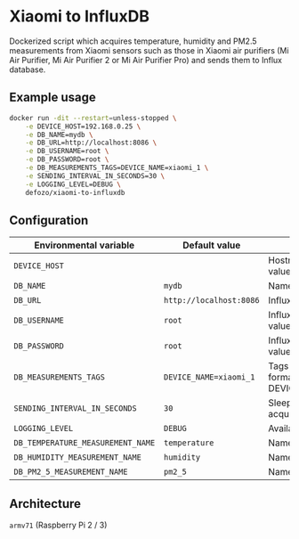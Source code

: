 # Xiaomi to InfluxDB

Dockerized script which acquires temperature, humidity and PM2.5 measurements from Xiaomi sensors such as those in Xiaomi air purifiers (Mi Air Purifier, Mi Air Purifier 2 or Mi Air Purifier Pro) and sends them to Influx database.

## Example usage

```bash
docker run -dit --restart=unless-stopped \
	-e DEVICE_HOST=192.168.0.25 \
	-e DB_NAME=mydb \
	-e DB_URL=http://localhost:8086 \
	-e DB_USERNAME=root \
	-e DB_PASSWORD=root \
	-e DB_MEASUREMENTS_TAGS=DEVICE_NAME=xiaomi_1 \
	-e SENDING_INTERVAL_IN_SECONDS=30 \
	-e LOGGING_LEVEL=DEBUG \
	defozo/xiaomi-to-influxdb
```

## Configuration

| Environmental variable            | Default value           | Description                                                                                                |
|-----------------------------------|-------------------------|------------------------------------------------------------------------------------------------------------|
| `DEVICE_HOST`                     |                         | Hostname or IP address of Xiaomi device. Required value.                                                   |
| `DB_NAME`                         | `mydb`                  | Name of the database. Must already exist.                                                                  |
| `DB_URL`                          | `http://localhost:8086` | InfluxDB URL with port.                                                                                    |
| `DB_USERNAME`                     | `root`                  | InfluxDB username for authentication. Optional value.                                                      |
| `DB_PASSWORD`                     | `root`                  | InfluxDB password for authentication. Optional value.                                                      |
| `DB_MEASUREMENTS_TAGS`            | `DEVICE_NAME=xiaomi_1`  | Tags to be added to every measurement in InfluxDB format - eg. DEVICE_NAME=xiaomi_1,DEVICE_LOCATION=office |
| `SENDING_INTERVAL_IN_SECONDS`     | `30`                    | Sleep time (in seconds) between measurements acquisition.                                                  |
| `LOGGING_LEVEL`                   | `DEBUG`                 | Available logging levels: `DEBUG`, `INFO`, `ERROR`.                                                        |
| `DB_TEMPERATURE_MEASUREMENT_NAME` | `temperature`           | Name of the temperature measurement in InfluxDB.                                                           |
| `DB_HUMIDITY_MEASUREMENT_NAME`    | `humidity`              | Name of the humidity measurement in InfluxDB.                                                              |
| `DB_PM2_5_MEASUREMENT_NAME`       | `pm2_5`                 | Name of the PM2.5 measurement in InfluxDB.                                                                 |

## Architecture

`armv71` (Raspberry Pi 2 / 3)
